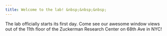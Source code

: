 ```yaml
---
title: Welcome to the lab! &nbsp;&nbsp;&nbsp;
---
```


The lab officially starts its first day. Come see our awesome window views out of the 11th 
floor of the Zuckerman Research Center on 68th Ave in NYC!